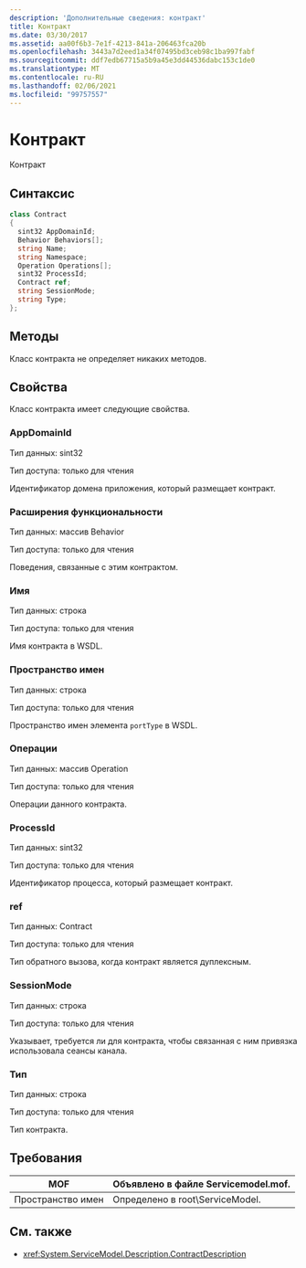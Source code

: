 ```yaml
---
description: 'Дополнительные сведения: контракт'
title: Контракт
ms.date: 03/30/2017
ms.assetid: aa00f6b3-7e1f-4213-841a-206463fca20b
ms.openlocfilehash: 3443a7d2eed1a34f07495bd3ceb98c1ba997fabf
ms.sourcegitcommit: ddf7edb67715a5b9a45e3dd44536dabc153c1de0
ms.translationtype: MT
ms.contentlocale: ru-RU
ms.lasthandoff: 02/06/2021
ms.locfileid: "99757557"
---
```

# <a name="contract"></a>Контракт

Контракт  
  
## <a name="syntax"></a>Синтаксис  
  
```csharp
class Contract  
{  
  sint32 AppDomainId;  
  Behavior Behaviors[];  
  string Name;  
  string Namespace;  
  Operation Operations[];  
  sint32 ProcessId;  
  Contract ref;  
  string SessionMode;  
  string Type;  
};  
```  
  
## <a name="methods"></a>Методы  

 Класс контракта не определяет никаких методов.  
  
## <a name="properties"></a>Свойства  

 Класс контракта имеет следующие свойства.  
  
### <a name="appdomainid"></a>AppDomainId  

 Тип данных: sint32  
  
 Тип доступа: только для чтения  
  
 Идентификатор домена приложения, который размещает контракт.  
  
### <a name="behaviors"></a>Расширения функциональности  

 Тип данных: массив Behavior  
  
 Тип доступа: только для чтения  
  
 Поведения, связанные с этим контрактом.  
  
### <a name="name"></a>Имя  

 Тип данных: строка  
  
 Тип доступа: только для чтения  
  
 Имя контракта в WSDL.  
  
### <a name="namespace"></a>Пространство имен  

 Тип данных: строка  
  
 Тип доступа: только для чтения  
  
 Пространство имен элемента `portType` в WSDL.  
  
### <a name="operations"></a>Операции  

 Тип данных: массив Operation  
  
 Тип доступа: только для чтения  
  
 Операции данного контракта.  
  
### <a name="processid"></a>ProcessId  

 Тип данных: sint32  
  
 Тип доступа: только для чтения  
  
 Идентификатор процесса, который размещает контракт.  
  
### <a name="ref"></a>ref  

 Тип данных: Contract  
  
 Тип доступа: только для чтения  
  
 Тип обратного вызова, когда контракт является дуплексным.  
  
### <a name="sessionmode"></a>SessionMode  

 Тип данных: строка  
  
 Тип доступа: только для чтения  
  
 Указывает, требуется ли для контракта, чтобы связанная с ним привязка использовала сеансы канала.  
  
### <a name="type"></a>Тип  

 Тип данных: строка  
  
 Тип доступа: только для чтения  
  
 Тип контракта.  
  
## <a name="requirements"></a>Требования  
  
|MOF|Объявлено в файле Servicemodel.mof.|  
|---------|-----------------------------------|  
|Пространство имен|Определено в root\ServiceModel.|  
  
## <a name="see-also"></a>См. также

- <xref:System.ServiceModel.Description.ContractDescription>
